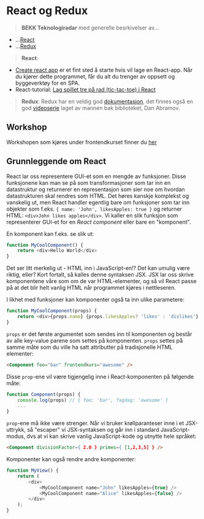 # React og Redux

> **BEKK Teknologiradar** med generelle besrkivelser av...
* ...[React](https://radar.bekk.no/tech2017/frontend-og-mobil/react)
* ...[Redux](https://radar.bekk.no/tech2017/frontend-og-mobil/redux)

> **React**:
* [Create react app](https://github.com/facebookincubator/create-react-app)
er et fint sted å starte hvis vil lage en React-app. Når du kjører dette programmet, får du alt du trenger av oppsett og byggeverktøy for en SPA.
* React-tutorial: [Lag spillet tre på rad (tic-tac-toe) i React](https://facebook.github.io/react/tutorial/tutorial.html)


> **Redux**:
Redux har en veldig god [dokumentasjon](http://redux.js.org/), det finnes også en god [videoserie](https://egghead.io/courses/getting-started-with-redux) laget av mannen bak biblioteket, Dan Abramov.  

## Workshop
Workshopen som kjøres under frontendkurset finner du [her](https://github.com/ewendel/redux-workshop)

## Grunnleggende om React
React lar oss representere GUI-et som en mengde av funksjoner. Disse funksjonene kan man se på som transformasjoner som tar inn en datastruktur og returnerer en representasjon som sier noe om hvordan datastrukturen skal rendres som HTML. Det høres kanskje komplekst og vanskelig ut, men React handler egentlig bare om funksjoner som tar inn objekter som f.eks. `{ name: 'John', likesApples: true }` og returner HTML: `<div>John likes apples</div>`. Vi kaller en slik funksjon som representerer GUI-et for en _React component_ eller bare en "komponent".

En komponent kan f.eks. se slik ut:

```javascript
function MyCoolComponent() {
    return <div>Hello World</div>
}
```

Det ser litt merkelig ut - HTML inn i JavaScript-en!? Det kan umulig være riktig, eller?
Kort fortalt, så kalles denne syntaksen JSX. JSX lar oss skrive komponentene våre som om de var HTML-elementer, og så vil React passe på at det blir helt vanlig HTML når programmet kjøres i nettleseren.

I likhet med funksjoner kan komponenter også ta inn ulike parametere:

```javascript
function MyCoolComponent(props) {
    return <div>{props.name} {props.likesApples? 'likes' : 'dislikes'} apples</div>
}
```

`props` er det første argumentet som sendes inn til komponenten og består av alle key-value parene som settes på komponenten. `props` settes på samme måte som du ville ha satt attributter på tradisjonelle HTML elementer:
```html
<Component foo="bar" frontendkurs="awesome" />
```

Disse `prop`-ene vil være tigjengelig inne i React-komponenten på følgende måte:

```javascript
function Component(props) {
    console.log(props) // { foo: 'bar', fagdag: 'awesome' }
    ...
}
```

`prop`-ene må ikke være strenger. Når vi bruker krøllparanteser inne i et JSX-uttrykk, så "escaper" vi JSX-syntaksen og går inn i standard JavaScript-modus, dvs at vi kan skrive vanlig JavaScript-kode og utnytte hele språket:
```html
<Component divisionFactor={ 2.0 } primes={ [1,2,3,5] } />
```

Komponenter kan også rendre andre komponenter:

```javascript
function MyView() {
    return (
        <div>
            <MyCoolComponent name="John" likesApples={true} />
            <MyCoolComponent name="Alice" likesApples={false} />
        </div>
    );
}
```
